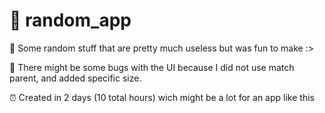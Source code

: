 # 🎲 random_app
🎲 Some random stuff that are pretty much useless but was fun to make :>


🐞 There might be some bugs with the UI because I did not use match parent, and added specific size.


⏰ Created in 2 days (10 total hours) wich might be a lot for an app like this
